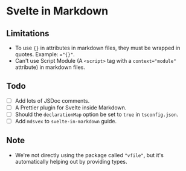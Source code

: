 # Svelte in Markdown

## Limitations

-   To use `{}` in attributes in markdown files, they must be wrapped in quotes. Example: `="{}"`.
-   Can't use Script Module (A `<script>` tag with a `context="module"` attribute) in markdown files.

## Todo

-   [ ] Add lots of JSDoc comments.
-   [ ] A Prettier plugin for Svelte inside Markdown.
-   [ ] Should the `declarationMap` option be set to `true` in `tsconfig.json`.
-   [ ] Add `mdsvex` to `svelte-in-markdown` guide.

## Note

-   We're not directly using the package called `"vfile"`, but it's automatically helping out by providing types.
